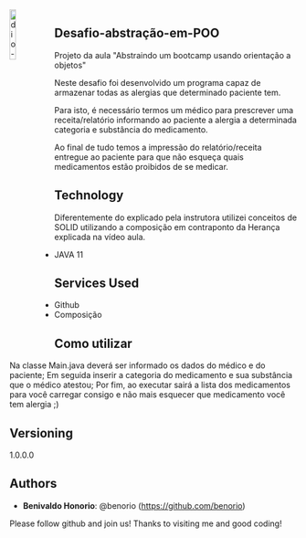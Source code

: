 
<img alt="dio-spread" src="https://hermes.digitalinnovation.one/tracks/70ffd759-aefd-4d9e-82f4-e9424f085e83.png" width="15%" align="left"/>
 
## Desafio-abstração-em-POO
 
Projeto da aula "Abstraindo um bootcamp usando orientação a objetos"

Neste desafio foi desenvolvido um programa capaz de armazenar todas as alergias que determinado paciente tem.

Para isto, é necessário termos um médico para prescrever uma receita/relatório informando ao paciente a alergia a determinada categoria e substância do medicamento.

Ao final de tudo temos a impressão do relatório/receita entregue ao paciente para que não esqueça quais medicamentos estão proibidos de se medicar.
 
 
## Technology 
 
Diferentemente do explicado pela instrutora utilizei conceitos de SOLID utilizando a composição em contraponto da Herança explicada na vídeo aula.
 
* JAVA 11
 
## Services Used
 
* Github
* Composição
 
## Como utilizar
 
Na classe Main.java deverá ser informado os dados do médico e do paciente; 
Em seguida inserir a categoria do medicamento e sua substância que o médico atestou;
Por fim, ao executar sairá a lista dos medicamentos para você carregar consigo e não mais esquecer que medicamento você tem alergia ;) 
 
## Versioning
 
1.0.0.0
 
 
## Authors
 
* **Benivaldo Honorio**: @benorio (https://github.com/benorio)
 
 
Please follow github and join us!
Thanks to visiting me and good coding!
